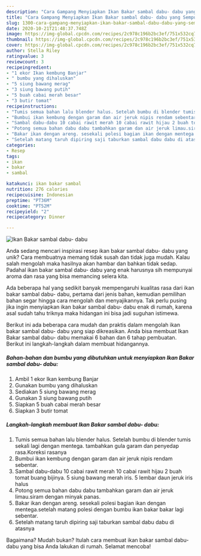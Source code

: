 ```yaml
---
description: "Cara Gampang Menyiapkan Ikan Bakar sambal dabu- dabu yang Sempurna"
title: "Cara Gampang Menyiapkan Ikan Bakar sambal dabu- dabu yang Sempurna"
slug: 1300-cara-gampang-menyiapkan-ikan-bakar-sambal-dabu-dabu-yang-sempurna
date: 2020-10-21T21:48:37.748Z
image: https://img-global.cpcdn.com/recipes/2c978c196b2bc3ef/751x532cq70/ikan-bakar-sambal-dabu-dabu-foto-resep-utama.jpg
thumbnail: https://img-global.cpcdn.com/recipes/2c978c196b2bc3ef/751x532cq70/ikan-bakar-sambal-dabu-dabu-foto-resep-utama.jpg
cover: https://img-global.cpcdn.com/recipes/2c978c196b2bc3ef/751x532cq70/ikan-bakar-sambal-dabu-dabu-foto-resep-utama.jpg
author: Stella Riley
ratingvalue: 3
reviewcount: 3
recipeingredient:
- "1 ekor Ikan kembung Banjar"
- " bumbu yang dihaluskan"
- "5 siung bawang merag"
- "3 siung bawang putih"
- "5 buah cabai merah besar"
- "3 butir tomat"
recipeinstructions:
- "Tumis semua bahan lalu blender halus. Setelah bumbu di blender tumis sekali lagi dengan mentega. tambahkan gula garam dan penyedap rasa.Koreksi rasanya"
- "Bumbui ikan kembung dengan garam dan air jeruk nipis rendam sebentar."
- "Sambal dabu-dabu 10 cabai rawit merah 10 cabai rawit hijau 2 buah tomat buang bijinya. 5 siung bawang merah iris. 5 lembar daun jeruk iris halus"
- "Potong semua bahan dabu dabu tambahkan garam dan air jeruk limau.siram dengan minyak panas."
- "Bakar ikan dengan areng. sesekali polesi bagian ikan dengan mentega.setelah matang polesi dengan bumbu ikan bakar bakar lagi sebentar."
- "Setelah matang taruh dipiring saji taburkan sambal dabu dabu di atasnya"
categories:
- Resep
tags:
- ikan
- bakar
- sambal

katakunci: ikan bakar sambal 
nutrition: 276 calories
recipecuisine: Indonesian
preptime: "PT36M"
cooktime: "PT52M"
recipeyield: "2"
recipecategory: Dinner

---
```



![Ikan Bakar sambal dabu- dabu](https://img-global.cpcdn.com/recipes/2c978c196b2bc3ef/751x532cq70/ikan-bakar-sambal-dabu-dabu-foto-resep-utama.jpg)

Anda sedang mencari inspirasi resep ikan bakar sambal dabu- dabu yang unik? Cara membuatnya memang tidak susah dan tidak juga mudah. Kalau salah mengolah maka hasilnya akan hambar dan bahkan tidak sedap. Padahal ikan bakar sambal dabu- dabu yang enak harusnya sih mempunyai aroma dan rasa yang bisa memancing selera kita.



Ada beberapa hal yang sedikit banyak mempengaruhi kualitas rasa dari ikan bakar sambal dabu- dabu, pertama dari jenis bahan, kemudian pemilihan bahan segar hingga cara mengolah dan menyajikannya. Tak perlu pusing jika ingin menyiapkan ikan bakar sambal dabu- dabu enak di rumah, karena asal sudah tahu triknya maka hidangan ini bisa jadi suguhan istimewa.


Berikut ini ada beberapa cara mudah dan praktis dalam mengolah ikan bakar sambal dabu- dabu yang siap dikreasikan. Anda bisa membuat Ikan Bakar sambal dabu- dabu memakai 6 bahan dan 6 tahap pembuatan. Berikut ini langkah-langkah dalam membuat hidangannya.

<!--inarticleads1-->

##### Bahan-bahan dan bumbu yang dibutuhkan untuk menyiapkan Ikan Bakar sambal dabu- dabu:

1. Ambil 1 ekor Ikan kembung Banjar
1. Gunakan  bumbu yang dihaluskan
1. Sediakan 5 siung bawang merag
1. Gunakan 3 siung bawang putih
1. Siapkan 5 buah cabai merah besar
1. Siapkan 3 butir tomat




<!--inarticleads2-->

##### Langkah-langkah membuat Ikan Bakar sambal dabu- dabu:

1. Tumis semua bahan lalu blender halus. Setelah bumbu di blender tumis sekali lagi dengan mentega. tambahkan gula garam dan penyedap rasa.Koreksi rasanya
1. Bumbui ikan kembung dengan garam dan air jeruk nipis rendam sebentar.
1. Sambal dabu-dabu 10 cabai rawit merah 10 cabai rawit hijau 2 buah tomat buang bijinya. 5 siung bawang merah iris. 5 lembar daun jeruk iris halus
1. Potong semua bahan dabu dabu tambahkan garam dan air jeruk limau.siram dengan minyak panas.
1. Bakar ikan dengan areng. sesekali polesi bagian ikan dengan mentega.setelah matang polesi dengan bumbu ikan bakar bakar lagi sebentar.
1. Setelah matang taruh dipiring saji taburkan sambal dabu dabu di atasnya




Bagaimana? Mudah bukan? Itulah cara membuat ikan bakar sambal dabu- dabu yang bisa Anda lakukan di rumah. Selamat mencoba!
